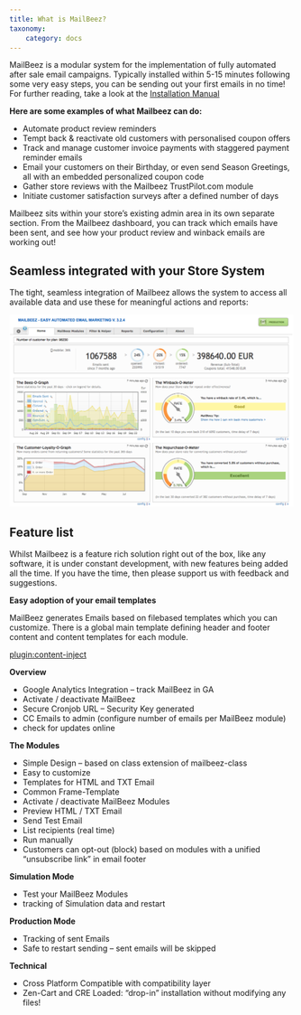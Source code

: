 ```yaml
---
title: What is MailBeez?
taxonomy:
    category: docs
---
```


MailBeez is a modular system for the implementation of fully automated after sale email campaigns. Typically installed within 5-15 minutes following some very easy steps, you can be sending out your first emails in no time! For further reading, take a look at the [Installation Manual](/documentation/installation/)

**Here are some examples of what Mailbeez can do:**

- Automate product review reminders
- Tempt back & reactivate old customers with personalised coupon offers
- Track and manage customer invoice payments with staggered payment reminder emails
- Email your customers on their Birthday, or even send Season Greetings, all with an embedded personalized coupon code
- Gather store reviews with the Mailbeez TrustPilot.com module
- Initiate customer satisfaction surveys after a defined number of days

Mailbeez sits within your store’s existing admin area in its own separate section. From the Mailbeez dashboard, you can track which emails have been sent, and see how your product review and winback emails are working out!


## Seamless integrated with your Store System

The tight, seamless integration of Mailbeez allows the system to access all available data and use these for meaningful actions and reports:
 
 ![MailBeez Admin](../Screen_Gambio_GX2_Administration.en.png)


## Feature list

Whilst Mailbeez is a feature rich solution right out of the box, like any software, it is under constant development, with new features being added all the time. If you have the time, then please support us with feedback and suggestions.


**Easy adoption of your email templates**
  
MailBeez generates Emails based on filebased templates which you can customize. There is a global main template defining header and footer content and content templates for each module.

[plugin:content-inject](/content_blocks/pro_template_manager)



**Overview**

- Google Analytics Integration – track MailBeez in GA
- Activate / deactivate MailBeez
- Secure Cronjob URL – Security Key generated
- CC Emails to admin (configure number of emails per MailBeez module)
- check for updates online

**The Modules**

- Simple Design – based on class extension of mailbeez-class
- Easy to customize
- Templates for HTML and TXT Email
- Common Frame-Template
- Activate / deactivate MailBeez Modules
- Preview HTML / TXT Email
- Send Test Email
- List recipients (real time)
- Run manually
- Customers can opt-out (block) based on modules with a unified “unsubscribe link” in email footer

**Simulation Mode**

- Test your MailBeez Modules
- tracking of Simulation data and restart

**Production Mode**

- Tracking of sent Emails
- Safe to restart sending – sent emails will be skipped

**Technical**

- Cross Platform Compatible with compatibility layer
- Zen-Cart and CRE Loaded: “drop-in” installation without modifying any files!



